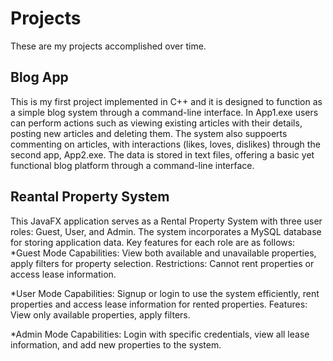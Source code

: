 # Projects

These are my projects accomplished over time.


## Blog App
  This is my first project implemented in C++ and it is designed to function as a simple blog system through a command-line interface. In App1.exe users can perform actions such as viewing existing articles with their details, posting new articles and deleting them. The system also suppoerts commenting on articles, with interactions (likes, loves, dislikes) through the second app, App2.exe.
  The data is stored in text files, offering a basic yet functional blog platform through a command-line interface.


## Reantal Property System
  This JavaFX application serves as a Rental Property System with three user roles: Guest, User, and Admin. The system incorporates a MySQL database for storing application data. Key features for each role are as follows:
  *Guest Mode
  Capabilities:  View both available and unavailable properties, apply filters for property selection.
  Restrictions: Cannot rent properties or access lease information.

  *User Mode
  Capabilities: Signup or login to use the system efficiently, rent properties and access lease information for rented properties.
  Features: View only available properties, apply filters.

  *Admin Mode
  Capabilities: Login with specific credentials, view all lease information, and add new properties to the system.
